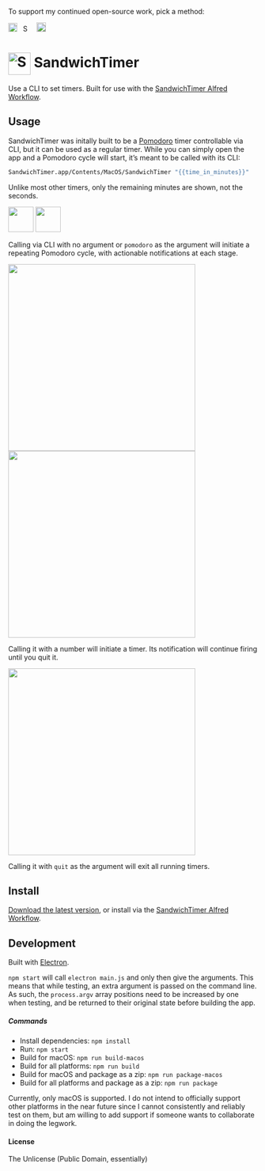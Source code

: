 To support my continued open-source work, pick a method:

[<img src='https://upload.wikimedia.org/wikipedia/commons/5/53/PayPal_2014_logo.svg' height='18' alt='Support via Paypal'>](https://www.paypal.me/vitorgalvao)&nbsp;&nbsp;
[<img src='https://upload.wikimedia.org/wikipedia/commons/c/c5/Bitcoin_logo.svg' height='15' alt='Support via Bitcoin'>](http://vitorgalvao.com/bitcoin_tip_jar.html)&nbsp;&nbsp;
[<img src='https://dl.dropboxusercontent.com/s/y3pft1fbmer5v22/society6.svg' height='19' alt='Support via Society6'>](https://vitorgalvao.com/society6)

# <img src='https://i.imgur.com/Wi6JyPt.png' width='45' align='center' alt='SandwichTimer logo'> SandwichTimer

Use a CLI to set timers. Built for use with the [SandwichTimer Alfred Workflow](https://github.com/vitorgalvao/alfred-workflows/tree/master/SandwichTimer).

## Usage

SandwichTimer was initally built to be a [Pomodoro](https://en.wikipedia.org/wiki/Pomodoro_Technique) timer controllable via CLI, but it can be used as a regular timer. While you can simply open the app and a Pomodoro cycle will start, it’s meant to be called with its CLI:

```bash
SandwichTimer.app/Contents/MacOS/SandwichTimer "{{time_in_minutes}}"
```

Unlike most other timers, only the remaining minutes are shown, not the seconds.

<img src="https://i.imgur.com/5BJ2IR1.png" width="51"> <img src="https://i.imgur.com/75pSIEh.png" width="51">

Calling via CLI with no argument or `pomodoro` as the argument will initiate a repeating Pomodoro cycle, with actionable notifications at each stage.

<img src="https://i.imgur.com/l6v9q1c.png" width="378" align="left">
<img src="https://i.imgur.com/TKOa5E3.png" width="378">

Calling it with a number will initiate a timer. Its notification will continue firing until you quit it.

<img src="https://i.imgur.com/Jrzk411.png" width="378">

Calling it with `quit` as the argument will exit all running timers.

## Install

[Download the latest version](https://github.com/vitorgalvao/sandwichtimer/releases), or install via the [SandwichTimer Alfred Workflow](https://github.com/vitorgalvao/alfred-workflows/tree/master/SandwichTimer).

## Development

Built with [Electron](http://electron.atom.io).

`npm start` will call `electron main.js` and only then give the arguments. This means that while testing, an extra argument is passed on the command line. As such, the `process.argv` array positions need to be increased by one when testing, and be returned to their original state before building the app.

##### Commands

- Install dependencies: `npm install`
- Run: `npm start`
- Build for macOS: `npm run build-macos`
- Build for all platforms: `npm run build`
- Build for macOS and package as a zip: `npm run package-macos`
- Build for all platforms and package as a zip: `npm run package`

Currently, only macOS is supported. I do not intend to officially support other platforms in the near future since I cannot consistently and reliably test on them, but am willing to add support if someone wants to collaborate in doing the legwork.

#### License

The Unlicense (Public Domain, essentially)
